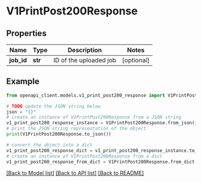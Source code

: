 # V1PrintPost200Response


## Properties

Name | Type | Description | Notes
------------ | ------------- | ------------- | -------------
**job_id** | **str** | ID of the uploaded job | [optional] 

## Example

```python
from openapi_client.models.v1_print_post200_response import V1PrintPost200Response

# TODO update the JSON string below
json = "{}"
# create an instance of V1PrintPost200Response from a JSON string
v1_print_post200_response_instance = V1PrintPost200Response.from_json(json)
# print the JSON string representation of the object
print(V1PrintPost200Response.to_json())

# convert the object into a dict
v1_print_post200_response_dict = v1_print_post200_response_instance.to_dict()
# create an instance of V1PrintPost200Response from a dict
v1_print_post200_response_from_dict = V1PrintPost200Response.from_dict(v1_print_post200_response_dict)
```
[[Back to Model list]](../README.md#documentation-for-models) [[Back to API list]](../README.md#documentation-for-api-endpoints) [[Back to README]](../README.md)



